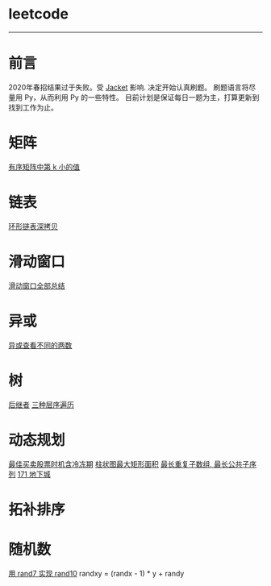 # leetcode
-----
# 前言
2020年春招结果过于失败。受 [Jacket](https://github.com/PRESIDENT810 "His Profile") 影响. 决定开始认真刷题。
刷题语言将尽量用 Py，从而利用 Py 的一些特性。
目前计划是保证每日一题为主，打算更新到找到工作为止。
# 矩阵
[有序矩阵中第 k 小的值](./378%20有序矩阵中第K小的数/index.md)
# 链表
[环形链表深拷贝](./环形链表深拷贝/index.md)
# 滑动窗口
[滑动窗口全部总结](./滑动窗口/index.md)

# 异或
[异或查看不同的两数](./牛客网面试题/异或查看不同的两数/index.md)

# 树
[后继者](./面试题0406.后继者/index.md)
[三种层序遍历](./剑指Offer/32-1%20-%20III%20从上到下打印二叉树/index.md)

# 动态规划
[最佳买卖股票时机含冷冻期](./309%20最佳买卖股票时机含冷冻期/index.md)
[柱状图最大矩形面积](./牛客网面试题/柱状图最大矩形面积/index.md)
[最长重复子数组, 最长公共子序列](718%20最长重复子数组/index.md)
[171 地下城](./171%20地下城游戏/index.md "Hard")

# 拓补排序


# 随机数
[用 rand7 实现 rand10](./470%20用%20rand7%20实现%20rand10/index.md) randxy = (randx - 1) * y + randy



